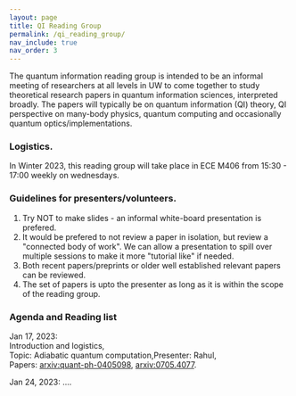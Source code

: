 ```yaml
---
layout: page
title: QI Reading Group
permalink: /qi_reading_group/
nav_include: true
nav_order: 3
---
```


The quantum information reading group is intended to be an informal meeting of researchers at all levels in UW to come together to study theoretical research papers in quantum information sciences, interpreted broadly. The papers will typically be on quantum information (QI) theory, QI perspective on many-body physics, quantum computing and occasionally quantum optics/implementations.

### Logistics.
In Winter 2023, this reading group will take place in ECE M406 from 15:30 - 17:00 weekly on wednesdays.

### Guidelines for presenters/volunteers.
1. Try NOT to make slides - an informal white-board presentation is prefered.
2. It would be prefered to not review a paper in isolation, but review a "connected body of work". We can allow a presentation to spill over multiple sessions to make it more "tutorial like" if needed.
3. Both recent papers/preprints or older well established relevant papers can be reviewed.
4. The set of papers is upto the presenter as long as it is within the scope of the reading group.

### Agenda and Reading list
Jan 17, 2023: <br />
Introduction and logistics, <br />
Topic: Adiabatic quantum computation,Presenter: Rahul, <br />
Papers: [arxiv:quant-ph-0405098](https://arxiv.org/pdf/quant-ph/0405098.pdf), [arxiv:0705.4077](https://arxiv.org/pdf/0705.4077.pdf). <br />

Jan 24, 2023: ....
